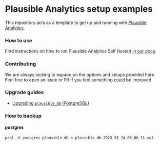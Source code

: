 # Plausible Analytics setup examples

This repository acts as a template to get up and running with [Plausible Analytics](https://github.com/plausible/analytics).

### How to use

Find instructions on how to run Plausible Analytics Self Hosted [in our docs](https://plausible.io/docs/self-hosting).

### Contributing

We are always looking to expand on the options and setups provided here. Feel free to open an issue or PR if you feel
something could be improved.

### Upgrade guides

- [Upgrading `plausible_db` (PostgreSQL)](upgrade/postgres.md)


### How to backup

#### postgres

```
psql -U postgres plausible_db < plausible_db-2023_03_24_03_00_11.sql 
```